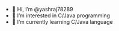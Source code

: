 - 👋 Hi, I’m @yashraj78289
- 👀 I’m interested in C/Java programming
- 🌱 I’m currently learning C/Java language
